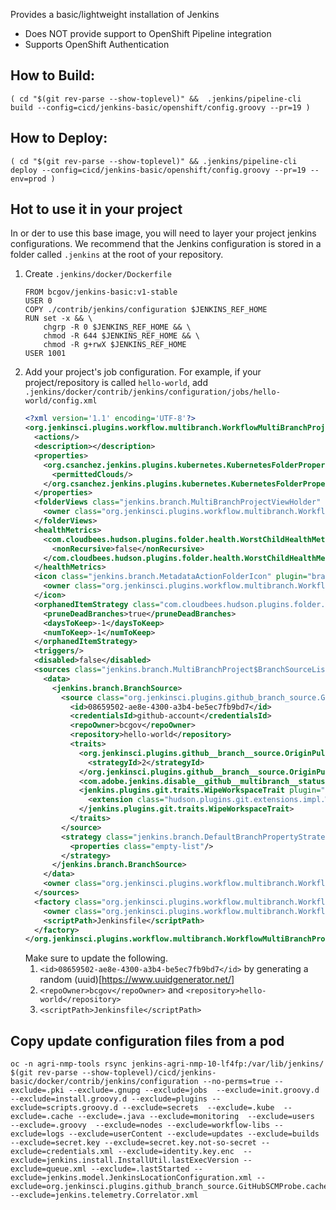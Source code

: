 Provides a basic/lightweight installation of Jenkins
- Does NOT provide support to OpenShift Pipeline integration
- Supports OpenShift Authentication


## How to Build:
```
( cd "$(git rev-parse --show-toplevel)" &&  .jenkins/pipeline-cli build --config=cicd/jenkins-basic/openshift/config.groovy --pr=19 )
```

## How to Deploy:
```
( cd "$(git rev-parse --show-toplevel)" && .jenkins/pipeline-cli deploy --config=cicd/jenkins-basic/openshift/config.groovy --pr=19 --env=prod )
```

## Hot to use it in your project
In or der to use this base image, you will need to layer your project jenkins configurations.
We recommend that the Jenkins configuration is stored in a folder called `.jenkins` at the root of your repository.
1. Create `.jenkins/docker/Dockerfile`
    ```
    FROM bcgov/jenkins-basic:v1-stable
    USER 0
    COPY ./contrib/jenkins/configuration $JENKINS_REF_HOME
    RUN set -x && \
        chgrp -R 0 $JENKINS_REF_HOME && \
        chmod -R 644 $JENKINS_REF_HOME && \
        chmod -R g+rwX $JENKINS_REF_HOME
    USER 1001
    ```
 1. Add your project's job configuration. For example, if your project/repository is called `hello-world`, add `.jenkins/docker/contrib/jenkins/configuration/jobs/hello-world/config.xml`
    ```xml
    <?xml version='1.1' encoding='UTF-8'?>
    <org.jenkinsci.plugins.workflow.multibranch.WorkflowMultiBranchProject plugin="workflow-multibranch@2.20">
      <actions/>
      <description></description>
      <properties>
        <org.csanchez.jenkins.plugins.kubernetes.KubernetesFolderProperty plugin="kubernetes@1.12.3">
          <permittedClouds/>
        </org.csanchez.jenkins.plugins.kubernetes.KubernetesFolderProperty>
      </properties>
      <folderViews class="jenkins.branch.MultiBranchProjectViewHolder" plugin="branch-api@2.0.20">
        <owner class="org.jenkinsci.plugins.workflow.multibranch.WorkflowMultiBranchProject" reference="../.."/>
      </folderViews>
      <healthMetrics>
        <com.cloudbees.hudson.plugins.folder.health.WorstChildHealthMetric plugin="cloudbees-folder@6.5.1">
          <nonRecursive>false</nonRecursive>
        </com.cloudbees.hudson.plugins.folder.health.WorstChildHealthMetric>
      </healthMetrics>
      <icon class="jenkins.branch.MetadataActionFolderIcon" plugin="branch-api@2.0.20">
        <owner class="org.jenkinsci.plugins.workflow.multibranch.WorkflowMultiBranchProject" reference="../.."/>
      </icon>
      <orphanedItemStrategy class="com.cloudbees.hudson.plugins.folder.computed.DefaultOrphanedItemStrategy" plugin="cloudbees-folder@6.5.1">
        <pruneDeadBranches>true</pruneDeadBranches>
        <daysToKeep>-1</daysToKeep>
        <numToKeep>-1</numToKeep>
      </orphanedItemStrategy>
      <triggers/>
      <disabled>false</disabled>
      <sources class="jenkins.branch.MultiBranchProject$BranchSourceList" plugin="branch-api@2.0.20">
        <data>
          <jenkins.branch.BranchSource>
            <source class="org.jenkinsci.plugins.github_branch_source.GitHubSCMSource" plugin="github-branch-source@2.3.6">
              <id>08659502-ae8e-4300-a3b4-be5ec7fb9bd7</id>
              <credentialsId>github-account</credentialsId>
              <repoOwner>bcgov</repoOwner>
              <repository>hello-world</repository>
              <traits>
                <org.jenkinsci.plugins.github__branch__source.OriginPullRequestDiscoveryTrait>
                  <strategyId>2</strategyId>
                </org.jenkinsci.plugins.github__branch__source.OriginPullRequestDiscoveryTrait>
                <com.adobe.jenkins.disable__github__multibranch__status.DisableStatusUpdateTrait plugin="disable-github-multibranch-status@1.1"/>
                <jenkins.plugins.git.traits.WipeWorkspaceTrait plugin="git@3.9.1">
                  <extension class="hudson.plugins.git.extensions.impl.WipeWorkspace"/>
                </jenkins.plugins.git.traits.WipeWorkspaceTrait>
              </traits>
            </source>
            <strategy class="jenkins.branch.DefaultBranchPropertyStrategy">
              <properties class="empty-list"/>
            </strategy>
          </jenkins.branch.BranchSource>
        </data>
        <owner class="org.jenkinsci.plugins.workflow.multibranch.WorkflowMultiBranchProject" reference="../.."/>
      </sources>
      <factory class="org.jenkinsci.plugins.workflow.multibranch.WorkflowBranchProjectFactory">
        <owner class="org.jenkinsci.plugins.workflow.multibranch.WorkflowMultiBranchProject" reference="../.."/>
        <scriptPath>Jenkinsfile</scriptPath>
      </factory>
    </org.jenkinsci.plugins.workflow.multibranch.WorkflowMultiBranchProject>
    ```
    Make sure to update the following.
    1. `<id>08659502-ae8e-4300-a3b4-be5ec7fb9bd7</id>` by generating a random (uuid)[https://www.uuidgenerator.net/]
    2. `<repoOwner>bcgov</repoOwner>` and `<repository>hello-world</repository>`
    3. `<scriptPath>Jenkinsfile</scriptPath>`
    
    
## Copy update configuration files from a pod
```
oc -n agri-nmp-tools rsync jenkins-agri-nmp-10-lf4fp:/var/lib/jenkins/ $(git rev-parse --show-toplevel)/cicd/jenkins-basic/docker/contrib/jenkins/configuration --no-perms=true --exclude=.pki --exclude=.gnupg --exclude=jobs  --exclude=init.groovy.d --exclude=install.groovy.d --exclude=plugins --exclude=scripts.groovy.d --exclude=secrets  --exclude=.kube  --exclude=.cache --exclude=.java --exclude=monitoring  --exclude=users  --exclude=.groovy  --exclude=nodes --exclude=workflow-libs --exclude=logs --exclude=userContent --exclude=updates --exclude=builds --exclude=secret.key --exclude=secret.key.not-so-secret --exclude=credentials.xml --exclude=identity.key.enc  --exclude=jenkins.install.InstallUtil.lastExecVersion --exclude=queue.xml --exclude=.lastStarted --exclude=jenkins.model.JenkinsLocationConfiguration.xml --exclude=org.jenkinsci.plugins.github_branch_source.GitHubSCMProbe.cache --exclude=jenkins.telemetry.Correlator.xml

```